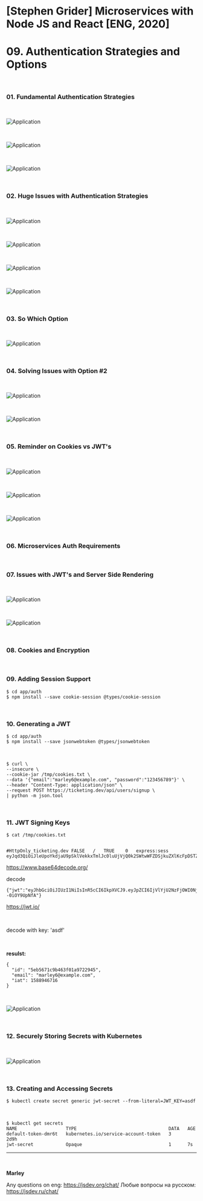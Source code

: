 # [Stephen Grider] Microservices with Node JS and React [ENG, 2020]

# 09. Authentication Strategies and Options

<br/>

### 01. Fundamental Authentication Strategies

<br/>

![Application](/img/pic-09-01.png?raw=true)

<br/>

![Application](/img/pic-09-02.png?raw=true)

<br/>

![Application](/img/pic-09-03.png?raw=true)

<br/>

### 02. Huge Issues with Authentication Strategies

<br/>

![Application](/img/pic-09-04.png?raw=true)

<br/>

![Application](/img/pic-09-05.png?raw=true)

<br/>

![Application](/img/pic-09-06.png?raw=true)

<br/>

![Application](/img/pic-09-07.png?raw=true)

<br/>

### 03. So Which Option

<br/>

![Application](/img/pic-09-08.png?raw=true)

<br/>

### 04. Solving Issues with Option #2

<br/>

![Application](/img/pic-09-09.png?raw=true)

<br/>

![Application](/img/pic-09-10.png?raw=true)

<br/>

### 05. Reminder on Cookies vs JWT's

<br/>

![Application](/img/pic-09-11.png?raw=true)

<br/>

![Application](/img/pic-09-12.png?raw=true)

<br/>

![Application](/img/pic-09-13.png?raw=true)

<br/>

### 06. Microservices Auth Requirements

<br/>

### 07. Issues with JWT's and Server Side Rendering

<br/>

![Application](/img/pic-09-14.png?raw=true)

<br/>

![Application](/img/pic-09-15.png?raw=true)

<br/>

### 08. Cookies and Encryption

<br/>

### 09. Adding Session Support

    $ cd app/auth
    $ npm install --save cookie-session @types/cookie-session

<br/>

### 10. Generating a JWT

    $ cd app/auth
    $ npm install --save jsonwebtoken @types/jsonwebtoken

<br/>

```
$ curl \
--insecure \
--cookie-jar /tmp/cookies.txt \
--data '{"email":"marley6@example.com", "password":"123456789"}' \
--header "Content-Type: application/json" \
--request POST https://ticketing.dev/api/users/signup \
| python -m json.tool
```

<br/>

### 11. JWT Signing Keys

    $ cat /tmp/cookies.txt

```

#HttpOnly_ticketing.dev	FALSE	/	TRUE	0	express:sess	eyJqd3QiOiJleUpoYkdjaU9pSklVekkxTmlJc0luUjVjQ0k2SWtwWFZDSjkuZXlKcFpDSTZJalZsWWpVMk56RmpPV0kwTmpObU1ERmhPVGN5TWprME5TSXNJbVZ0WVdsc0lqb2liV0Z5YkdWNU5rQmxlR0Z0Y0d4bExtTnZiU0lzSW1saGRDSTZNVFU0T0RrME5qY3hObjAuS3ZzV2NLbVN6VmNlWEhrdFFNNnU3cGtxWlFETVU2NC0tMGlPWTlVcE5mQSJ9
```

https://www.base64decode.org/

decode

```
{"jwt":"eyJhbGciOiJIUzI1NiIsInR5cCI6IkpXVCJ9.eyJpZCI6IjVlYjU2NzFjOWI0NjNmMDFhOTcyMjk0NSIsImVtYWlsIjoibWFybGV5NkBleGFtcGxlLmNvbSIsImlhdCI6MTU4ODk0NjcxNn0.KvsWcKmSzVceXHktQM6u7pkqZQDMU64--0iOY9UpNfA"}
```

https://jwt.io/

<br/>

decode with key: 'asdf'

<br/>

**resulst:**

```
{
  "id": "5eb5671c9b463f01a9722945",
  "email": "marley6@example.com",
  "iat": 1588946716
}
```

<br/>

![Application](/img/pic-09-16.png?raw=true)

<br/>

### 12. Securely Storing Secrets with Kubernetes

<br/>

![Application](/img/pic-09-17.png?raw=true)

<br/>

### 13. Creating and Accessing Secrets

    $ kubectl create secret generic jwt-secret --from-literal=JWT_KEY=asdf

<br/>

    $ kubectl get secrets
    NAME                  TYPE                                  DATA   AGE
    default-token-dmr6t   kubernetes.io/service-account-token   3      2d9h
    jwt-secret            Opaque                                1      7s

---

<br/>

**Marley**

Any questions on eng: https://jsdev.org/chat/
Любые вопросы на русском: https://jsdev.ru/chat/
